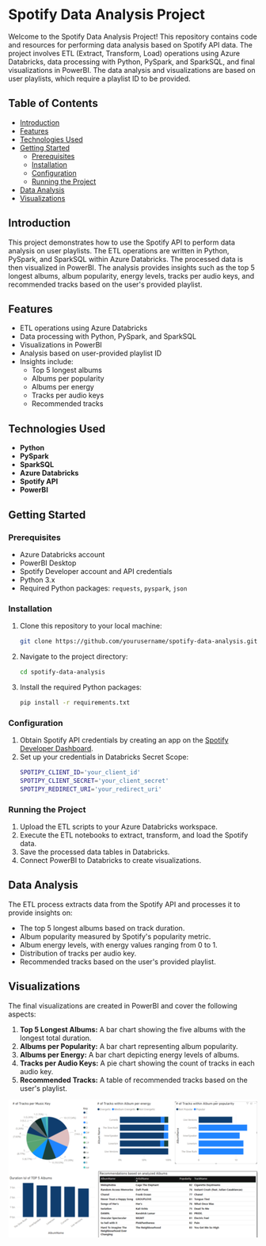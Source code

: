 # Spotify Data Analysis Project

Welcome to the Spotify Data Analysis Project! This repository contains code and resources for performing data analysis based on Spotify API data. The project involves ETL (Extract, Transform, Load) operations using Azure Databricks, data processing with Python, PySpark, and SparkSQL, and final visualizations in PowerBI. The data analysis and visualizations are based on user playlists, which require a playlist ID to be provided.

## Table of Contents

- [Introduction](#introduction)
- [Features](#features)
- [Technologies Used](#technologies-used)
- [Getting Started](#getting-started)
  - [Prerequisites](#prerequisites)
  - [Installation](#installation)
  - [Configuration](#configuration)
  - [Running the Project](#running-the-project)
- [Data Analysis](#data-analysis)
- [Visualizations](#visualizations)

## Introduction

This project demonstrates how to use the Spotify API to perform data analysis on user playlists. The ETL operations are written in Python, PySpark, and SparkSQL within Azure Databricks. The processed data is then visualized in PowerBI. The analysis provides insights such as the top 5 longest albums, album popularity, energy levels, tracks per audio keys, and recommended tracks based on the user's provided playlist.

## Features

- ETL operations using Azure Databricks
- Data processing with Python, PySpark, and SparkSQL
- Visualizations in PowerBI
- Analysis based on user-provided playlist ID
- Insights include:
  - Top 5 longest albums
  - Albums per popularity
  - Albums per energy
  - Tracks per audio keys
  - Recommended tracks

## Technologies Used

- **Python**
- **PySpark**
- **SparkSQL**
- **Azure Databricks**
- **Spotify API**
- **PowerBI**

## Getting Started

### Prerequisites

- Azure Databricks account
- PowerBI Desktop
- Spotify Developer account and API credentials
- Python 3.x
- Required Python packages: `requests`, `pyspark`, `json`

### Installation

1. Clone this repository to your local machine:
    ```sh
    git clone https://github.com/yourusername/spotify-data-analysis.git
    ```

2. Navigate to the project directory:
    ```sh
    cd spotify-data-analysis
    ```

3. Install the required Python packages:
    ```sh
    pip install -r requirements.txt
    ```

### Configuration

1. Obtain Spotify API credentials by creating an app on the [Spotify Developer Dashboard](https://developer.spotify.com/dashboard/).
2. Set up your credentials in Databricks Secret Scope:
    ```sh
    SPOTIPY_CLIENT_ID='your_client_id'
    SPOTIPY_CLIENT_SECRET='your_client_secret'
    SPOTIPY_REDIRECT_URI='your_redirect_uri'
    ```

### Running the Project

1. Upload the ETL scripts to your Azure Databricks workspace.
2. Execute the ETL notebooks to extract, transform, and load the Spotify data.
3. Save the processed data tables in Databricks.
4. Connect PowerBI to Databricks to create visualizations.

## Data Analysis

The ETL process extracts data from the Spotify API and processes it to provide insights on:

- The top 5 longest albums based on track duration.
- Album popularity measured by Spotify's popularity metric.
- Album energy levels, with energy values ranging from 0 to 1.
- Distribution of tracks per audio key.
- Recommended tracks based on the user's provided playlist.

## Visualizations

The final visualizations are created in PowerBI and cover the following aspects:

1. **Top 5 Longest Albums:** A bar chart showing the five albums with the longest total duration.
2. **Albums per Popularity:** A bar chart representing album popularity.
3. **Albums per Energy:** A bar chart depicting energy levels of albums.
4. **Tracks per Audio Keys:** A pie chart showing the count of tracks in each audio key.
5. **Recommended Tracks:** A table of recommended tracks based on the user's playlist.

![assets/PBI-report.png](assets/PBI-report.png)
